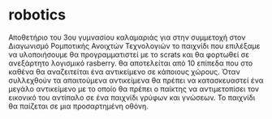 # robotics
Αποθετήριο του 3ου γυμνασίου καλαμαριάς για στην συμμετοχή στον Διαγωνισμό Ρομποτικής Ανοιχτών Τεχνολογιών
το παιχνίδι που επιλέξαμε να υλοποιήσουμε θα προγραμματιστεί με το scrats και θα φορτωθεί σε ανεξάρτητο λογισμικό rasberry. θα αποτελείται από 10 επίπεδα που στο καθένα θα αναζειτείται ένα αντικείμενο σε κάποιους χώρους. Όταν συλλεχθούν τα απαιτούμενα αντικείμενα θα πρέπει να κατασκευαστεί ένα μεγάλο αντικείμενο με το οποίο θα πρέπει ο παίκτης να αντιμετοπίσει τον εικονικό του αντίπαλο σε ένα παιχνίδι γρύφων και γνώσεων. Το παιχνίδι θα παίζεται σε μια προσαρτημένη οθόνη.
